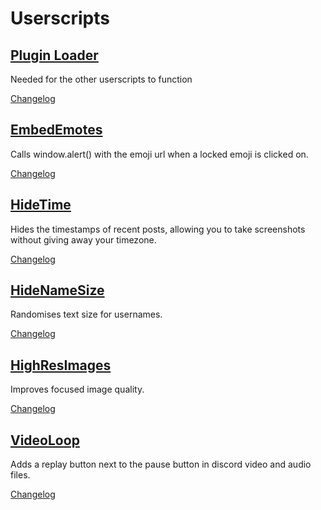 # Userscripts

## [Plugin Loader](https://raw.githubusercontent.com/FrostBird347/DiscordStuff/refs/heads/master/US/Discord-pluginloader.user.js)
Needed for the other userscripts to function

[Changelog](./Changelog.md#pluginloader)

## [EmbedEmotes](https://raw.githubusercontent.com/FrostBird347/DiscordStuff/refs/heads/master/US/Discord-EmbedEmotes.user.js)
Calls window.alert() with the emoji url when a locked emoji is clicked on.

[Changelog](./Changelog.md#EmbedEmotes)

## [HideTime](https://raw.githubusercontent.com/FrostBird347/DiscordStuff/refs/heads/master/US/Discord-HideTime.user.js)
Hides the timestamps of recent posts, allowing you to take screenshots without giving away your timezone.

[Changelog](./Changelog.md#HideTime)

## [HideNameSize](https://raw.githubusercontent.com/FrostBird347/DiscordStuff/refs/heads/master/US/Discord-HideNameSize.user.js)
Randomises text size for usernames.

[Changelog](./Changelog.md#HideNameSize)

## [HighResImages](https://raw.githubusercontent.com/FrostBird347/DiscordStuff/refs/heads/master/US/Discord-HighResImages.user.js)
Improves focused image quality.

[Changelog](./Changelog.md#HighResImages)

## [VideoLoop](https://raw.githubusercontent.com/FrostBird347/DiscordStuff/refs/heads/master/US/Discord-VideoLoop.user.js)
Adds a replay button next to the pause button in discord video and audio files.

[Changelog](./Changelog.md#VideoLoop)
